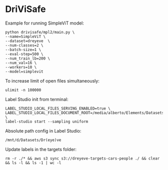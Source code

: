 # DriViSafe

Example for running SimpleViT model:
```console
python drivisafe/mpl2/main.py \
--name=SimpleViT \
--dataset=dreyeve  \
--num-classes=2 \
--batch-size=1 \
--eval-step=500 \
--num_train_lb=200 \
--num_val=16 \
--workers=10 \
--model=simplevit
```

To increase limit of open files simultaneously:
```console
ulimit -n 100000
```

Label Studio init from terminal:
```console
LABEL_STUDIO_LOCAL_FILES_SERVING_ENABLED=true \
LABEL_STUDIO_LOCAL_FILES_DOCUMENT_ROOT=/media/alberto/Elements/Datasets/ \
label-studio start --sampling uniform
```

Absolute path config in Label Studio:
```console
/mnt/d/Datasets/Dr(eye)ve
```

Update labels in the targets folder:
```
rm -r ./* && aws s3 sync s3://dreyeve-targets-cars-people ./ && clear && ls -l && ls -1 | wc -l
```
